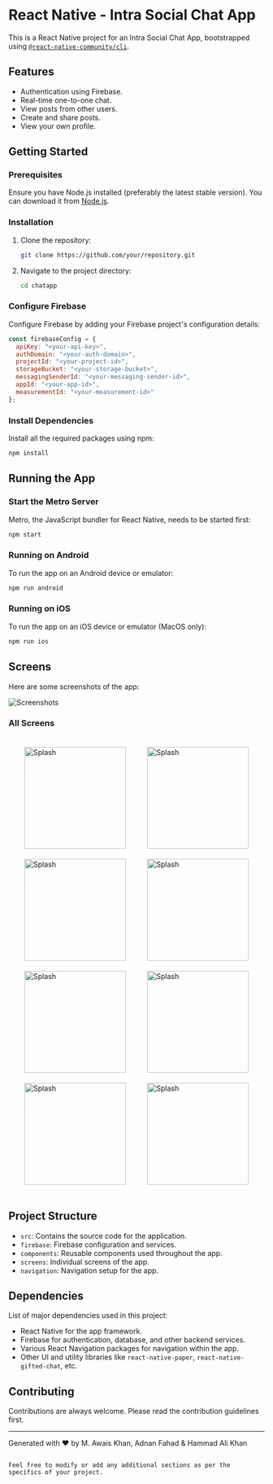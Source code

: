 # React Native - Intra Social Chat App

This is a React Native project for an Intra Social Chat App, bootstrapped using [`@react-native-community/cli`](https://github.com/react-native-community/cli).

## Features

- Authentication using Firebase.
- Real-time one-to-one chat.
- View posts from other users.
- Create and share posts.
- View your own profile.

## Getting Started

### Prerequisites

Ensure you have Node.js installed (preferably the latest stable version). You can download it from [Node.js](https://nodejs.org/).

### Installation

1. Clone the repository:
   ```bash
   git clone https://github.com/your/repository.git
   ```
2. Navigate to the project directory:
   ```bash
   cd chatapp
   ```

### Configure Firebase

Configure Firebase by adding your Firebase project's configuration details:

```javascript
const firebaseConfig = {
  apiKey: "<your-api-key>",
  authDomain: "<your-auth-domain>",
  projectId: "<your-project-id>",
  storageBucket: "<your-storage-bucket>",
  messagingSenderId: "<your-messaging-sender-id>",
  appId: "<your-app-id>",
  measurementId: "<your-measurement-id>"
};
```

### Install Dependencies

Install all the required packages using npm:

```bash
npm install
```

## Running the App

### Start the Metro Server

Metro, the JavaScript bundler for React Native, needs to be started first:

```bash
npm start
```

### Running on Android

To run the app on an Android device or emulator:

```bash
npm run android
```

### Running on iOS

To run the app on an iOS device or emulator (MacOS only):

```bash
npm run ios
```

## Screens

Here are some screenshots of the app:

![Screenshots](https://github.com/askhan963/rn-intra-social/blob/main/Screenshot%202023-12-30%20003801.png?raw=true "App Screenshots")

### All Screens

<div style="display: flex; flex-direction: row; flex-wrap: wrap; justify-content: space-around; align-items: center; padding: 10px;">

  <!-- Image 1 -->
  <img src="https://github.com/askhan963/rn-intra-social/blob/main/Screenshots/Screenshot%202024-01-03%20145851.png?raw=true" alt="Splash" title="App Screenshots" style="width: 200px; margin: 10px;"/>

  <!-- Image 2 -->
  <img src="https://github.com/askhan963/rn-intra-social/blob/main/Screenshots/splash.png?raw=true" alt="Splash" title="App Screenshots" style="width: 200px; margin: 10px;"/>

  <!-- Image 3 -->
  <img src="https://github.com/askhan963/rn-intra-social/blob/main/Screenshots/register.png?raw=true" alt="Splash" title="App Screenshots" style="width: 200px; margin: 10px;"/>

  <!-- Image 4 -->
  <img src="https://github.com/askhan963/rn-intra-social/blob/main/Screenshots/newpost.png?raw=true" alt="Splash" title="App Screenshots" style="width: 200px; margin: 10px;"/>

  <!-- Image 5 -->
  <img src="https://github.com/askhan963/rn-intra-social/blob/main/Screenshots/posts.png?raw=true" alt="Splash" title="App Screenshots" style="width: 200px; margin: 10px;"/>

  <!-- Image 6 -->
  <img src="https://github.com/askhan963/rn-intra-social/blob/main/Screenshots/profile.png?raw=true" alt="Splash" title="App Screenshots" style="width: 200px; margin: 10px;"/>

  <!-- Image 7 -->
  <img src="https://github.com/askhan963/rn-intra-social/blob/main/Screenshots/chat.png?raw=true" alt="Splash" title="App Screenshots" style="width: 200px; margin: 10px;"/>

  <!-- Image 8 -->
  <img src="https://github.com/askhan963/rn-intra-social/blob/main/Screenshots/chatInside.png?raw=true" alt="Splash" title="App Screenshots" style="width: 200px; margin: 10px;"/>

</div>





## Project Structure

- `src`: Contains the source code for the application.
- `firebase`: Firebase configuration and services.
- `components`: Reusable components used throughout the app.
- `screens`: Individual screens of the app.
- `navigation`: Navigation setup for the app.

## Dependencies

List of major dependencies used in this project:

- React Native for the app framework.
- Firebase for authentication, database, and other backend services.
- Various React Navigation packages for navigation within the app.
- Other UI and utility libraries like `react-native-paper`, `react-native-gifted-chat`, etc.

## Contributing

Contributions are always welcome. Please read the contribution guidelines first.

---

Generated with ♥ by <bold>M. Awais Khan, Adnan Fahad & Hammad Ali Khan</bold>
```

Feel free to modify or add any additional sections as per the specifics of your project.
